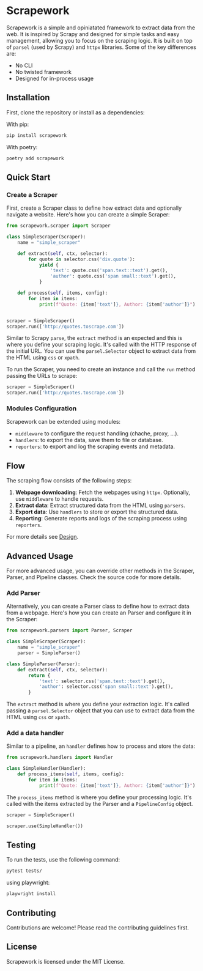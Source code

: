 # Scrapework

Scrapework is a simple and opiniatated framework to extract data from the web. It is inspired by Scrapy and designed for simple tasks and easy management, allowing you to focus on the scraping logic. It is built on top of `parsel` (used by Scrapy) and `httpx` libraries. Some of the key differences are:

- No CLI
- No twisted framework
- Designed for in-process usage

## Installation

First, clone the repository or install as a dependencies:

With pip:

```sh
pip install scrapework
```

With poetry:

```sh
poetry add scrapework
```

## Quick Start

### Create a Scraper

First, create a Scraper class to define how extract data and optionally navigate a website. Here's how you can create a simple Scraper:

```python
from scrapework.scraper import Scraper

class SimpleScraper(Scraper):
    name = "simple_scraper"

    def extract(self, ctx, selector):
        for quote in selector.css('div.quote'):
            yield {
                'text': quote.css('span.text::text').get(),
                'author': quote.css('span small::text').get(),
            }

    def process(self, items, config):
        for item in items:
            print(f"Quote: {item['text']}, Author: {item['author']}")


scraper = SimpleScraper()
scraper.run(['http://quotes.toscrape.com'])

```

Similar to Scrapy `parse`, the `extract` method is an expected and this is where you define your scraping logic. It's called with the HTTP response of the initial URL. You can use the `parsel.Selector` object to extract data from the HTML using `css` or `xpath`.

To run the Scraper, you need to create an instance and call the `run` method passing the URLs to scrape:

```python
scraper = SimpleScraper()
scraper.run(['http://quotes.toscrape.com'])
```

### Modules Configuration

Scrapework can be extended using modules:

- `middleware` to configure the request handling (chache, proxy, ...).
- `handlers`: to export the data, save them to file or database.
- `reporters`: to export and log the scraping events and metadata.

## Flow

The scraping flow consists of the following steps:

1. **Webpage downloading**: Fetch the webpages using `httpx`. Optionally, use `middleware` to handle requests.
2. **Extract data**: Extract structured data from the HTML using `parsers`.
3. **Export data**: Use `handlers` to store or export the structured data.
4. **Reporting**: Generate reports and logs of the scraping process using `reporters`.

For more details see [Design](docs/Design.md).

## Advanced Usage

For more advanced usage, you can override other methods in the Scraper, Parser, and Pipeline classes. Check the source code for more details.

### Add Parser

Alternatively, you can create a Parser class to define how to extract data from a webpage. Here's how you can create an Parser and configure it in the Scraper:

```python
from scrapework.parsers import Parser, Scraper

class SimpleScraper(Scraper):
    name = "simple_scraper"
    parser = SimpleParser()

class SimpleParser(Parser):
    def extract(self, ctx, selector):
        return {
            'text': selector.css('span.text::text').get(),
            'author': selector.css('span small::text').get(),
        }
```

The `extract` method is where you define your extraction logic. It's called passing a `parsel.Selector` object that you can use to extract data from the HTML using `css` or `xpath`.

### Add a data handler

Similar to a pipeline, an `handler` defines how to process and store the data:

```python
from scrapework.handlers import Handler

class SimpleHandler(Handler):
    def process_items(self, items, config):
        for item in items:
            print(f"Quote: {item['text']}, Author: {item['author']}")
```

The `process_items` method is where you define your processing logic. It's called with the items extracted by the Parser and a `PipelineConfig` object.

```python
scraper = SimpleScraper()

scraper.use(SimpleHandler())
```

## Testing

To run the tests, use the following command:

```sh
pytest tests/
```

using playwright:

```sh
playwright install
```

## Contributing

Contributions are welcome! Please read the contributing guidelines first.

## License

Scrapework is licensed under the MIT License.
